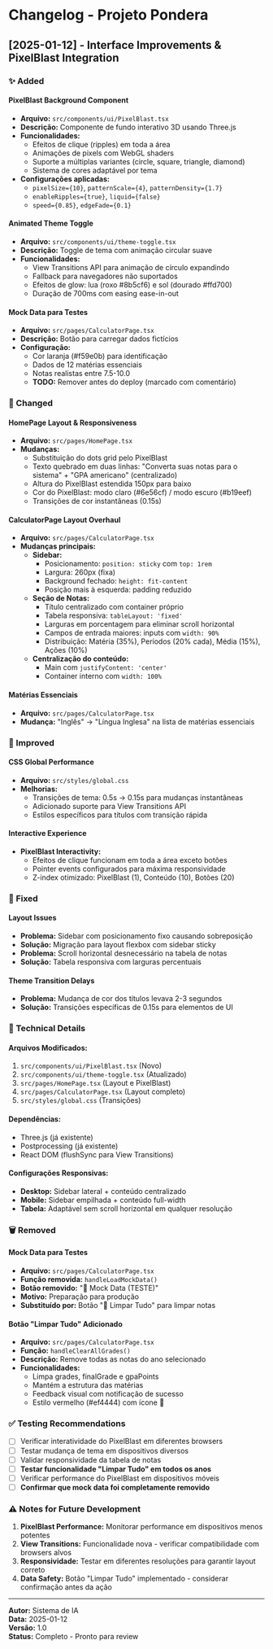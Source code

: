 # Changelog - Projeto Pondera

## [2025-01-12] - Interface Improvements & PixelBlast Integration

### ✨ Added

#### **PixelBlast Background Component**
- **Arquivo:** `src/components/ui/PixelBlast.tsx`
- **Descrição:** Componente de fundo interativo 3D usando Three.js
- **Funcionalidades:**
  - Efeitos de clique (ripples) em toda a área
  - Animações de pixels com WebGL shaders
  - Suporte a múltiplas variantes (circle, square, triangle, diamond)
  - Sistema de cores adaptável por tema
- **Configurações aplicadas:**
  - `pixelSize={10}`, `patternScale={4}`, `patternDensity={1.7}`
  - `enableRipples={true}`, `liquid={false}`
  - `speed={0.85}`, `edgeFade={0.1}`

#### **Animated Theme Toggle**
- **Arquivo:** `src/components/ui/theme-toggle.tsx`
- **Descrição:** Toggle de tema com animação circular suave
- **Funcionalidades:**
  - View Transitions API para animação de círculo expandindo
  - Fallback para navegadores não suportados
  - Efeitos de glow: lua (roxo #8b5cf6) e sol (dourado #ffd700)
  - Duração de 700ms com easing ease-in-out

#### **Mock Data para Testes**
- **Arquivo:** `src/pages/CalculatorPage.tsx`
- **Descrição:** Botão para carregar dados fictícios
- **Configuração:**
  - Cor laranja (#f59e0b) para identificação
  - Dados de 12 matérias essenciais
  - Notas realistas entre 7.5-10.0
  - **TODO:** Remover antes do deploy (marcado com comentário)

### 🔧 Changed

#### **HomePage Layout & Responsiveness**
- **Arquivo:** `src/pages/HomePage.tsx`
- **Mudanças:**
  - Substituição do dots grid pelo PixelBlast
  - Texto quebrado em duas linhas: "Converta suas notas para o sistema" + "GPA americano" (centralizado)
  - Altura do PixelBlast estendida 150px para baixo
  - Cor do PixelBlast: modo claro (#6e56cf) / modo escuro (#b19eef)
  - Transições de cor instantâneas (0.15s)

#### **CalculatorPage Layout Overhaul**
- **Arquivo:** `src/pages/CalculatorPage.tsx`
- **Mudanças principais:**
  - **Sidebar:**
    - Posicionamento: `position: sticky` com `top: 1rem`
    - Largura: 260px (fixa)
    - Background fechado: `height: fit-content`
    - Posição mais à esquerda: padding reduzido
  - **Seção de Notas:**
    - Título centralizado com container próprio
    - Tabela responsiva: `tableLayout: 'fixed'`
    - Larguras em porcentagem para eliminar scroll horizontal
    - Campos de entrada maiores: inputs com `width: 90%`
    - Distribuição: Matéria (35%), Períodos (20% cada), Média (15%), Ações (10%)
  - **Centralização do conteúdo:**
    - Main com `justifyContent: 'center'`
    - Container interno com `width: 100%`

#### **Matérias Essenciais**
- **Arquivo:** `src/pages/CalculatorPage.tsx`
- **Mudança:** "Inglês" → "Língua Inglesa" na lista de matérias essenciais

### 🎨 Improved

#### **CSS Global Performance**
- **Arquivo:** `src/styles/global.css`
- **Melhorias:**
  - Transições de tema: 0.5s → 0.15s para mudanças instantâneas
  - Adicionado suporte para View Transitions API
  - Estilos específicos para títulos com transição rápida

#### **Interactive Experience**
- **PixelBlast Interactivity:**
  - Efeitos de clique funcionam em toda a área exceto botões
  - Pointer events configurados para máxima responsividade
  - Z-index otimizado: PixelBlast (1), Conteúdo (10), Botões (20)

### 🐛 Fixed

#### **Layout Issues**
- **Problema:** Sidebar com posicionamento fixo causando sobreposição
- **Solução:** Migração para layout flexbox com sidebar sticky
- **Problema:** Scroll horizontal desnecessário na tabela de notas
- **Solução:** Tabela responsiva com larguras percentuais

#### **Theme Transition Delays**
- **Problema:** Mudança de cor dos títulos levava 2-3 segundos
- **Solução:** Transições específicas de 0.15s para elementos de UI

### 📝 Technical Details

#### **Arquivos Modificados:**
1. `src/components/ui/PixelBlast.tsx` (Novo)
2. `src/components/ui/theme-toggle.tsx` (Atualizado)
3. `src/pages/HomePage.tsx` (Layout e PixelBlast)
4. `src/pages/CalculatorPage.tsx` (Layout completo)
5. `src/styles/global.css` (Transições)

#### **Dependências:**
- Three.js (já existente)
- Postprocessing (já existente)
- React DOM (flushSync para View Transitions)

#### **Configurações Responsivas:**
- **Desktop:** Sidebar lateral + conteúdo centralizado
- **Mobile:** Sidebar empilhada + conteúdo full-width
- **Tabela:** Adaptável sem scroll horizontal em qualquer resolução

### 🗑️ Removed

#### **Mock Data para Testes**
- **Arquivo:** `src/pages/CalculatorPage.tsx`
- **Função removida:** `handleLoadMockData()`
- **Botão removido:** "🎩 Mock Data (TESTE)"
- **Motivo:** Preparação para produção
- **Substituído por:** Botão "🧹 Limpar Tudo" para limpar notas

#### **Botão "Limpar Tudo" Adicionado**
- **Arquivo:** `src/pages/CalculatorPage.tsx`
- **Função:** `handleClearAllGrades()`
- **Descrição:** Remove todas as notas do ano selecionado
- **Funcionalidades:**
  - Limpa grades, finalGrade e gpaPoints
  - Mantém a estrutura das matérias
  - Feedback visual com notificação de sucesso
  - Estilo vermelho (#ef4444) com ícone 🧹

### ✅ Testing Recommendations

- [ ] Verificar interatividade do PixelBlast em diferentes browsers
- [ ] Testar mudança de tema em dispositivos diversos
- [ ] Validar responsividade da tabela de notas
- [ ] **Testar funcionalidade "Limpar Tudo" em todos os anos**
- [ ] Verificar performance do PixelBlast em dispositivos móveis
- [ ] **Confirmar que mock data foi completamente removido**

### ⚠️ Notes for Future Development

1. **PixelBlast Performance:** Monitorar performance em dispositivos menos potentes
2. **View Transitions:** Funcionalidade nova - verificar compatibilidade com browsers alvos
3. **Responsividade:** Testar em diferentes resoluções para garantir layout correto
4. **Data Safety:** Botão "Limpar Tudo" implementado - considerar confirmação antes da ação

---

**Autor:** Sistema de IA  
**Data:** 2025-01-12  
**Versão:** 1.0  
**Status:** Completo - Pronto para review
